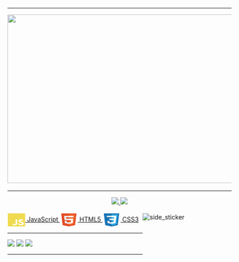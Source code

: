 
<hr>

<div align="center">
  <img src="https://64.media.tumblr.com/aa691371cfd111697a51cc4f112c732c/tumblr_pcg8urHJeX1tf04pfo1_640.gif" width="700px" height="380px" />
</div>

<hr>

<div align="center">
  <a href="https://github.com/daviteiixeira">
  <img height="150em" src="https://github-readme-stats.vercel.app/api?username=daviteiixeira&show_icons=true&theme=dracula&include_all_commits=true&count_private=true"/>
  <img height="150em" src="https://github-readme-stats.vercel.app/api/top-langs/?username=daviteiixeira&layout=compact&langs_count=7&theme=dracula"/>
</div>  
  
<div style="display: inline_block"><br>
  <img align="center" alt="Davi-Js" height="30" width="40" src="https://raw.githubusercontent.com/devicons/devicon/master/icons/javascript/javascript-plain.svg"> JavaScript
  <img align="center" alt="Rafa-HTML" height="30" width="40" src="https://raw.githubusercontent.com/devicons/devicon/master/icons/html5/html5-original.svg">
  HTML5
  <img align="center" alt="Rafa-CSS" height="30" width="40" src="https://raw.githubusercontent.com/devicons/devicon/master/icons/css3/css3-original.svg">
  CSS3
  <img align="right" width=200px height=200px alt="side_sticker" src="https://media.giphy.com/media/TEnXkcsHrP4YedChhA/giphy.gif" />
</div>

<hr>

<div>
  <a href="https://instagram.com/davi.azevdo70" target="_blank"><img src="https://img.shields.io/badge/-Instagram-%23E4405F?style=for-the-badge&logo=instagram&logoColor=white" target="_blank"></a>
  <a href = "davideazevedo72@gmail.com"><img src="https://img.shields.io/badge/-Gmail-%23333?style=for-the-badge&logo=gmail&logoColor=white" target="_blank"></a>
  <a href="https://www.linkedin.com/idavi-teixeira-219059257" target="_blank"><img src="https://img.shields.io/badge/-LinkedIn-%230077B5?style=for-the-badge&logo=linkedin&logoColor=white" target="_blank"></a> 
</div>

<hr>
  

